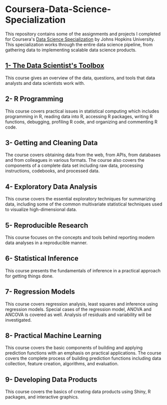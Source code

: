 # Coursera-Data-Science-Specialization
This repository contains some of the assignments and projects I completed for Coursera's [Data Science Specialization](https://www.coursera.org/specializations/jhu-data-science) by Johns Hopkins University. This specialization works through the entire data science pipeline, from gathering data to implementing scalable data science products.

## [1- The Data Scientist's Toolbox](./1-%20The%20Data%20Scientist's%20Toolbox)
This course gives an overview of the data, questions, and tools that data analysts and data scientists work with. 

## 2- R Programming
This course covers practical issues in statistical computing which includes programming in R, reading data into R, accessing R packages, writing R functions, debugging, profiling R code, and organizing and commenting R code.

## 3- Getting and Cleaning Data
The course covers obtaining data from the web, from APIs, from databases and from colleagues in various formats. The course also covers the components of a complete data set including raw data, processing instructions, codebooks, and processed data. 

## 4- Exploratory Data Analysis 
This course covers the essential exploratory techniques for summarizing data, including some of the common multivariate statistical techniques used to visualize high-dimensional data.

## 5- Reproducible Research 
This course focuses on the concepts and tools behind reporting modern data analyses in a reproducible manner.

## 6- Statistical Inference 
This course presents the fundamentals of inference in a practical approach for getting things done. 

## 7- Regression Models
This course covers regression analysis, least squares and inference using regression models. Special cases of the regression model, ANOVA and ANCOVA is covered as well. Analysis of residuals and variability will be investigated.

## 8- Practical Machine Learning
This course covers the basic components of building and applying prediction functions with an emphasis on practical applications. The course covers the complete process of building prediction functions including data collection, feature creation, algorithms, and evaluation.

## 9- Developing Data Products 
This course covers the basics of creating data products using Shiny, R packages, and interactive graphics.
